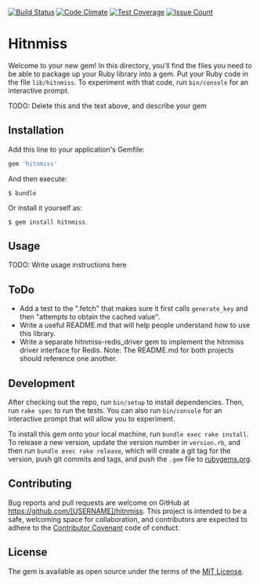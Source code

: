 [![Build Status](https://travis-ci.com/Acornsgrow/hitnmiss.svg?token=GGEgqzL4zt7sa3zVgspU&branch=master)](https://travis-ci.com/Acornsgrow/hitnmiss)
[![Code Climate](https://codeclimate.com/repos/567a3c30bd3f3b63510017dd/badges/e979a32e79ec12d35896/gpa.svg)](https://codeclimate.com/repos/567a3c30bd3f3b63510017dd/feed)
[![Test Coverage](https://codeclimate.com/repos/567a3c30bd3f3b63510017dd/badges/e979a32e79ec12d35896/coverage.svg)](https://codeclimate.com/repos/567a3c30bd3f3b63510017dd/coverage)
[![Issue Count](https://codeclimate.com/repos/567a3c30bd3f3b63510017dd/badges/e979a32e79ec12d35896/issue_count.svg)](https://codeclimate.com/repos/567a3c30bd3f3b63510017dd/feed)

# Hitnmiss

Welcome to your new gem! In this directory, you'll find the files you need to be able to package up your Ruby library into a gem. Put your Ruby code in the file `lib/hitnmiss`. To experiment with that code, run `bin/console` for an interactive prompt.

TODO: Delete this and the text above, and describe your gem

## Installation

Add this line to your application's Gemfile:

```ruby
gem 'hitnmiss'
```

And then execute:

    $ bundle

Or install it yourself as:

    $ gem install hitnmiss

## Usage

TODO: Write usage instructions here

## ToDo

- Add a test to the ".fetch" that makes sure it first calls
  `generate_key` and then "attempts to obtain the cached value".
- Write a useful README.md that will help people understand how to use
  this library.
- Write a separate hitnmiss-redis_driver gem to implement the hitnmiss
  driver interface for Redis. Note: The README.md for both projects
  should reference one another.

## Development

After checking out the repo, run `bin/setup` to install dependencies. Then, run `rake spec` to run the tests. You can also run `bin/console` for an interactive prompt that will allow you to experiment.

To install this gem onto your local machine, run `bundle exec rake install`. To release a new version, update the version number in `version.rb`, and then run `bundle exec rake release`, which will create a git tag for the version, push git commits and tags, and push the `.gem` file to [rubygems.org](https://rubygems.org).

## Contributing

Bug reports and pull requests are welcome on GitHub at https://github.com/[USERNAME]/hitnmiss. This project is intended to be a safe, welcoming space for collaboration, and contributors are expected to adhere to the [Contributor Covenant](http://contributor-covenant.org) code of conduct.


## License

The gem is available as open source under the terms of the [MIT License](http://opensource.org/licenses/MIT).

